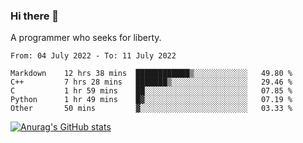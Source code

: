 ### Hi there 👋

<!--
**shejialuo/shejialuo** is a ✨ _special_ ✨ repository because its `README.md` (this file) appears on your GitHub profile.

Here are some ideas to get you started:

- 🔭 I’m currently working on ...
- 🌱 I’m currently learning ...
- 👯 I’m looking to collaborate on ...
- 🤔 I’m looking for help with ...
- 💬 Ask me about ...
- 📫 How to reach me: ...
- 😄 Pronouns: ...
- ⚡ Fun fact: ...
-->

A programmer who seeks for liberty.

<!--START_SECTION:waka-->

```text
From: 04 July 2022 - To: 11 July 2022

Markdown    12 hrs 38 mins  ████████████▒░░░░░░░░░░░░   49.80 %
C++         7 hrs 28 mins   ███████▒░░░░░░░░░░░░░░░░░   29.46 %
C           1 hr 59 mins    ██░░░░░░░░░░░░░░░░░░░░░░░   07.85 %
Python      1 hr 49 mins    █▓░░░░░░░░░░░░░░░░░░░░░░░   07.19 %
Other       50 mins         ▓░░░░░░░░░░░░░░░░░░░░░░░░   03.33 %
```

<!--END_SECTION:waka-->

[![Anurag's GitHub stats](https://github-readme-stats.vercel.app/api?username=shejialuo&show_icons=true&theme=dracula)](https://github.com/anuraghazra/github-readme-stats)
